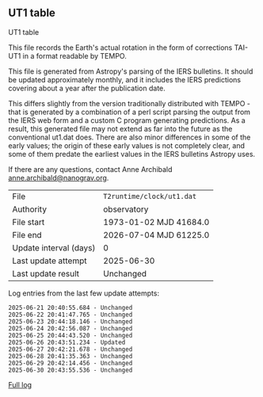 
## UT1 table

UT1 table

This file records the Earth's actual rotation in the form of
corrections TAI-UT1 in a format readable by TEMPO.

This file is generated from Astropy's parsing of the IERS
bulletins. It should be updated approximately monthly, and it
includes the IERS predictions covering about a year after the
publication date.

This differs slightly from the version traditionally distributed
with TEMPO - that is generated by a combination of a perl script
parsing the output from the IERS web form and a custom C program
generating predictions. As a result, this generated file may not
extend as far into the future as the conventional ut1.dat does.
There are also minor differences in some of the early values; the
origin of these early values is not completely clear, and some of
them predate the earliest values in the IERS bulletins Astropy uses.

If there are any questions, contact Anne Archibald
<anne.archibald@nanograv.org>.

|     |     |
|:--- |:--- |
| File | `T2runtime/clock/ut1.dat` |
| Authority | observatory |
| File start | 1973-01-02 MJD 41684.0 |
| File end | 2026-07-04 MJD 61225.0 |
| Update interval (days) | 0 |
| Last update attempt | 2025-06-30 |
| Last update result | Unchanged |

Log entries from the last few update attempts:
```
2025-06-21 20:40:55.684 - Unchanged
2025-06-22 20:41:47.765 - Unchanged
2025-06-23 20:44:18.146 - Unchanged
2025-06-24 20:42:56.087 - Unchanged
2025-06-25 20:44:43.520 - Unchanged
2025-06-26 20:43:51.234 - Updated
2025-06-27 20:42:21.678 - Unchanged
2025-06-28 20:41:35.363 - Unchanged
2025-06-29 20:42:14.456 - Unchanged
2025-06-30 20:43:55.536 - Unchanged
```
[Full log](https://raw.githubusercontent.com/ipta/pulsar-clock-corrections/main/log/T2runtime/clock/ut1.dat.log)
